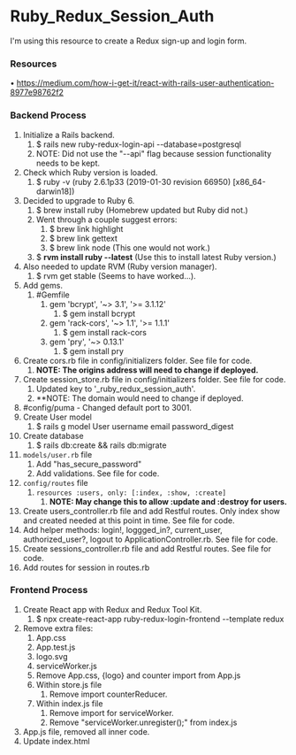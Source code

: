 # Ruby_Redux_Session_Auth
I'm using this resource to create a Redux sign-up and login form.

### Resources
• https://medium.com/how-i-get-it/react-with-rails-user-authentication-8977e98762f2

### Backend Process
1. Initialize a Rails backend. 
   1. $ rails new ruby-redux-login-api --database=postgresql
   2. NOTE: Did not use the "--api" flag because session functionality needs to be kept. 
2. Check which Ruby version is loaded.
   1. $ ruby -v  (ruby 2.6.1p33 (2019-01-30 revision 66950) [x86_64-darwin18])
3. Decided to upgrade to Ruby 6.
   1. $ brew install ruby (Homebrew updated but Ruby did not.)
   2. Went through a couple suggest errors:
      1. $ brew link highlight
      2. $ brew link gettext
      3. $ brew link node (This one would not work.)
   3. $ **rvm install ruby --latest** (Use this to install latest Ruby version.)
4. Also needed to update RVM (Ruby version manager).
   1. $ rvm get stable (Seems to have worked...).
5. Add gems.
   1. #Gemfile
      1. gem 'bcrypt', '~> 3.1', '>= 3.1.12'
         1. $ gem install bcrypt
      2. gem 'rack-cors', '~> 1.1', '>= 1.1.1'
         1. $ gem install rack-cors
      3. gem 'pry', '~> 0.13.1'
         1. $ gem install pry
6. Create cors.rb file in config/initializers folder. See file for code.
   1. **NOTE: The origins address will need to change if deployed.**
7. Create session_store.rb file in config/initializers folder. See file for code.
   1. Updated key to '_ruby_redux_session_auth'. 
   2. **NOTE: The domain would need to change if deployed.
8. #config/puma - Changed default port to 3001.
9. Create User model
   1.  $ rails g model User username email password_digest
10. Create database
    1.  $ rails db:create && rails db:migrate
11. `models/user.rb` file
    1.  Add "has_secure_password"
    2.  Add validations. See file for code.
12. `config/routes` file
    1.  `resources :users, only: [:index, :show, :create]`
        1.  **NOTE: May change this to allow :update and :destroy for users.**
13. Create users_controller.rb file and add Restful routes. Only index show and created needed at this point in time. See file for code.
14. Add helper methods: login!, loggged_in?, current_user, authorized_user?, logout to ApplicationController.rb. See file for code.
15. Create sessions_controller.rb file and add Restful routes. See file for code.
16. Add routes for session in routes.rb

### Frontend Process
1. Create React app with Redux and Redux Tool Kit.
   1. $ npx create-react-app ruby-redux-login-frontend --template redux
2. Remove extra files:
   1. App.css
   2. App.test.js
   3. logo.svg
   4. serviceWorker.js
   5. Remove App.css, {logo} and counter import from App.js
   6. Within store.js file
      1. Remove import counterReducer.
   7. Within index.js file
      1. Remove import for serviceWorker.
      2. Remove "serviceWorker.unregister();" from index.js
3. App.js file, removed all inner code.
4. Update index.html <title> and manifest.json app names.
5. Add React-Router-Dom, react-router, and Axios.
   1. $ npm install -S react-router-dom (Make sure to include "-S".)
      1. The blog states to install react-router separately but docs show react-router-dom to encompass react-router for web application.
   2. $ npm install axios --save (Make sure to include "--save".)
6. Convert App.js to be a class component in order for it to have local state.
   1. Add `handleLogin()`, `handleLogout()`, `loginStatus()`, and `isLoggedIn` to App component.
   2. Add `componentDidMount()` lifecycle method to App component.




### Logic

The sessions_controller does not have "standard" Restful routes. It creates a session by setting the status of "logged_in". `is_logged_in` verifies the logged in status and returns the current_user. or "logged_out" and returns the user that is found.

App.js serves as a router to render all other components to the DOM. It will not render itself. 

It will manage authentication state locally...

user

current_user

logged_in

logged_out

status


### Questions
1. What is serviceWorker.js?
2. What does manifest.json file do?
3. What is React.Strictmode in index.html? 
4. 
